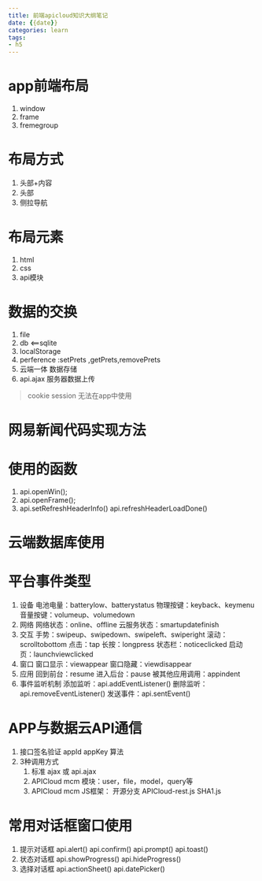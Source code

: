 ```yaml
---
title: 前端apicloud知识大纲笔记
date: {{date}}
categories: learn
tags: 
- h5
---
```

# app前端布局

1. window
2. frame
3. fremegroup

# 布局方式
1. 头部+内容
2. 头部
3. 侧拉导航

# 布局元素
1. html
2. css
3. api模块

# 数据的交换
1. file
2. db <==sqlite
3. localStorage
4. perference :setPrets ,getPrets,removePrets
5. 云端一体 数据存储
6. api.ajax 服务器数据上传
> cookie session 无法在app中使用

# 网易新闻代码实现方法

# 使用的函数
1. api.openWin();
2. api.openFrame();
3. api.setRefreshHeaderInfo()   api.refreshHeaderLoadDone()


# 云端数据库使用


# 平台事件类型

1. 设备
电池电量：batterylow、batterystatus
物理按键：keyback、keymenu
音量按键：volumeup、volumedown
2. 网络
网络状态：online、offline
云服务状态：smartupdatefinish
3. 交互
手势：swipeup、swipedown、swipeleft、swiperight
滚动：scrolltobottom
点击：tap
长按：longpress
状态栏：noticeclicked
启动页：launchviewclicked
4. 窗口
窗口显示：viewappear
窗口隐藏：viewdisappear
5. 应用
回到前台：resume
进入后台：pause
被其他应用调用：appindent
6. 事件监听机制
添加监听：api.addEventListener()
删除监听：api.removeEventListener()
发送事件：api.sentEvent()
# APP与数据云API通信
1. 接口签名验证
appId   appKey  算法
2. 3种调用方式
    1. 标准 ajax 或 api.ajax
    2. APICloud mcm 模块：user，file，model，query等
    3. APICloud mcm JS框架：
            开源分支
            APICloud-rest.js
            SHA1.js
# 常用对话框窗口使用
1. 提示对话框
    api.alert()
    api.confirm()
    api.prompt()
    api.toast()
2. 状态对话框
    api.showProgress()
    api.hideProgress()
3. 选择对话框
    api.actionSheet()
    api.datePicker()